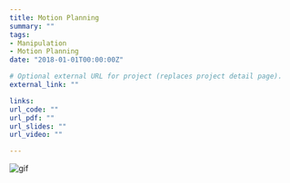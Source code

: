 ```yaml
---
title: Motion Planning
summary: ""
tags:
- Manipulation
- Motion Planning
date: "2018-01-01T00:00:00Z"

# Optional external URL for project (replaces project detail page).
external_link: ""

links:
url_code: ""
url_pdf: ""
url_slides: ""
url_video: ""

---
```

![gif](./motion-planning.gif)

